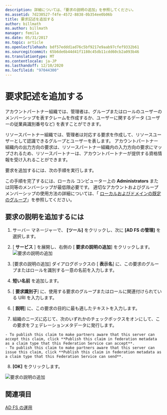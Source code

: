 ```yaml
---
description: 詳細については、「要求の説明の追加」を参照してください。
ms.assetid: 7d230527-f4fe-4572-8838-0b354ee0b06b
title: 要求記述を追加する
author: billmath
ms.author: billmath
manager: femila
ms.date: 05/31/2017
ms.topic: article
ms.openlocfilehash: bdf57eddd1ad76c5bf9217e9aab97cfef9332b61
ms.sourcegitcommit: 65b6de6b44d41f1180c45db11cdd60cb2a093b46
ms.translationtype: MT
ms.contentlocale: ja-JP
ms.lasthandoff: 12/10/2020
ms.locfileid: "97044300"
---
```

# <a name="add-a-claim-description"></a>要求記述を追加する


アカウントパートナー組織では、管理者は、グループまたはロールのユーザーのメンバーシップを表すクレームを作成するか、ユーザーに関するデータ (ユーザーの従業員識別番号など) を表すことができます。

リソースパートナー組織では、管理者は対応する要求を作成して、リソースユーザーとして認識できるグループとユーザーを表します。 アカウントパートナー組織内の出力方向の要求は、リソースパートナー組織内の入力方向の要求にマップされるため、リソースパートナーは、アカウントパートナーが提供する資格情報を受け入れることができます。

要求を追加するには、次の手順を実行します。

この手順を完了するには、ローカル コンピューター上の **Administrators** または同等のメンバーシップが最低限必要です。  適切なアカウントおよびグループメンバーシップの使用方法の詳細については、「 [ローカルおよびドメインの既定のグループ](https://go.microsoft.com/fwlink/?LinkId=83477)」を参照してください。

## <a name="to-add-a-claim-description"></a>要求の説明を追加するには

1. サーバー マネージャーで、 **[ツール]** をクリックし、次に **[AD FS の管理]** を選択します。

2. [ **サービス** ] を展開し、右側の [ **要求の説明の追加**] をクリックします。
   ![要求の説明の追加](media/Add-a-Claim-Description/claimdesc1.png)

3. [要求の説明の追加] ダイアログボックスの [ **表示名**] に、この要求のグループまたはロールを識別する一意の名前を入力します。

4. **短い名前** を追加します。

5. [ **要求識別子**] に、使用する要求のグループまたはロールに関連付けられている URI を入力します。

6. [ **説明**] に、この要求の目的に最も適したテキストを入力します。

7. 組織のニーズに応じて、次のいずれかのチェックボックスをオンにして、この要求をフェデレーションメタデータに発行します。


~~~
- To publish this claim to make partners aware that this server can accept this claim, click **Publish this claim in federation metadata as a claim type that this Federation Service can accept**.
- To publish this claim to make partners aware that this server can issue this claim, click **Publish this claim in federation metadata as a claim type that this Federation Service can send**.
~~~

8. **[OK]** をクリックします。

![要求の説明の追加](media/Add-a-Claim-Description/claimdesc2.png)


## <a name="see-also"></a>関連項目
[AD FS の運用](../ad-fs-operations.md)
